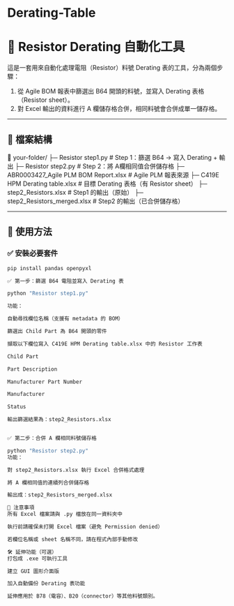 # Derating-Table

# 🧮 Resistor Derating 自動化工具

這是一套用來自動化處理電阻（Resistor）料號 Derating 表的工具，分為兩個步驟：

1. 從 Agile BOM 報表中篩選出 B64 開頭的料號，並寫入 Derating 表格（Resistor sheet）。
2. 對 Excel 輸出的資料進行 A 欄儲存格合併，相同料號會合併成單一儲存格。

---

## 📂 檔案結構

📁 your-folder/
├─ Resistor step1.py # Step 1：篩選 B64 → 寫入 Derating + 輸出
├─ Resistor step2.py # Step 2：將 A欄相同值合併儲存格
├─ ABR0003427_Agile PLM BOM Report.xlsx # Agile PLM 報表來源
├─ C419E HPM Derating table.xlsx # 目標 Derating 表格（有 Resistor sheet）
├─ step2_Resistors.xlsx # Step1 的輸出（原始）
├─ step2_Resistors_merged.xlsx # Step2 的輸出（已合併儲存格）


---

## 🚀 使用方法

### ✅ 安裝必要套件

```bash
pip install pandas openpyxl

✅ 第一步：篩選 B64 電阻並寫入 Derating 表

python "Resistor step1.py"

功能：

自動尋找欄位名稱（支援有 metadata 的 BOM）

篩選出 Child Part 為 B64 開頭的零件

擷取以下欄位寫入 C419E HPM Derating table.xlsx 中的 Resistor 工作表

Child Part

Part Description

Manufacturer Part Number

Manufacturer

Status

輸出篩選結果為：step2_Resistors.xlsx


✅ 第二步：合併 A 欄相同料號儲存格

python "Resistor step2.py"
功能：

對 step2_Resistors.xlsx 執行 Excel 合併格式處理

將 A 欄相同值的連續列合併儲存格

輸出成：step2_Resistors_merged.xlsx

📌 注意事項
所有 Excel 檔案請與 .py 檔放在同一資料夾中

執行前請確保未打開 Excel 檔案（避免 Permission denied）

若欄位名稱或 sheet 名稱不同，請在程式內部手動修改

🛠️ 延伸功能（可選）
打包成 .exe 可執行工具

建立 GUI 圖形介面版

加入自動備份 Derating 表功能

延伸應用於 B78（電容）、B20（connector）等其他料號類別。


